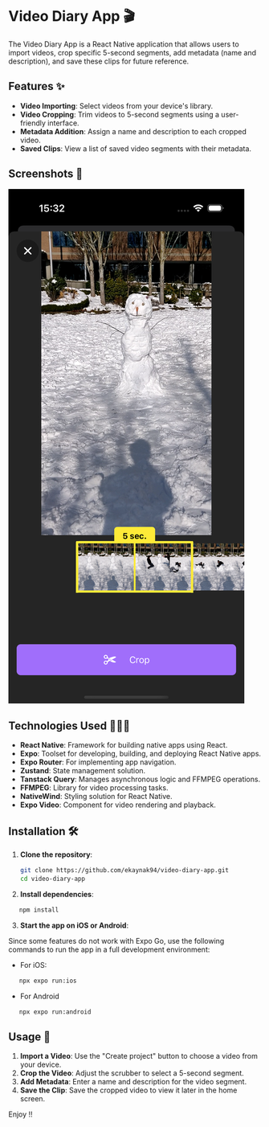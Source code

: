 # Video Diary App 🎬

The Video Diary App is a React Native application that allows users to import videos, crop specific 5-second segments, add metadata (name and description), and save these clips for future reference.

## Features ✨

- **Video Importing**: Select videos from your device's library.
- **Video Cropping**: Trim videos to 5-second segments using a user-friendly interface.
- **Metadata Addition**: Assign a name and description to each cropped video.
- **Saved Clips**: View a list of saved video segments with their metadata.

## Screenshots 📸

![App Screenshot](./assets/images/screenshot.png)

## Technologies Used 🧑🏻‍💻

- **React Native**: Framework for building native apps using React.
- **Expo**: Toolset for developing, building, and deploying React Native apps.
- **Expo Router**: For implementing app navigation.
- **Zustand**: State management solution.
- **Tanstack Query**: Manages asynchronous logic and FFMPEG operations.
- **FFMPEG**: Library for video processing tasks.
- **NativeWind**: Styling solution for React Native.
- **Expo Video**: Component for video rendering and playback.

## Installation 🛠️

1. **Clone the repository**:

   ```bash
   git clone https://github.com/ekaynak94/video-diary-app.git
   cd video-diary-app
   ```

2. **Install dependencies**:

```bash
   npm install
```

3. **Start the app on iOS or Android**:

Since some features do not work with Expo Go, use the following commands to run the app in a full development environment:

- For iOS:

```bash
   npx expo run:ios
```

- For Android

```bash
   npx expo run:android
```

## Usage 📱

1. **Import a Video**: Use the "Create project" button to choose a video from your device.
2. **Crop the Video**: Adjust the scrubber to select a 5-second segment.
3. **Add Metadata**: Enter a name and description for the video segment.
4. **Save the Clip**: Save the cropped video to view it later in the home screen.

Enjoy !!
